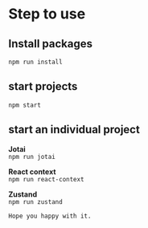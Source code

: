 # Step to use

## Install packages

`npm run install`

## start projects

`npm start`

## start an individual project

<b>Jotai </br></b>
`npm run jotai`

<b>React context </br></b>
`npm run react-context`

<b>Zustand </br></b>
`npm run zustand`

    Hope you happy with it.
